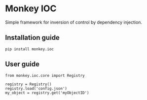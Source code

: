Monkey IOC
=

Simple framework for inversion of control by dependency injection.

Installation guide
-
    pip install monkey.ioc

User guide
-

    from monkey.ioc.core import Registry
    
    registry = Registry()
    registry.load('config.json')
    my_object = registry.get('myObjectID')

